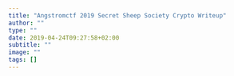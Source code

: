 ```yaml
---
title: "Angstromctf 2019 Secret Sheep Society Crypto Writeup"
author: ""
type: ""
date: 2019-04-24T09:27:58+02:00
subtitle: ""
image: ""
tags: []
---
```

